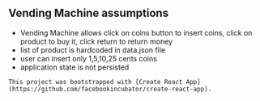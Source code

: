 ## Vending Machine assumptions

- Vending Machine allows click on coins button to insert coins, click on product to buy it, click return to return money
- list of product is hardcoded in data.json file
- user can insert only 1,5,10,25 cents coins
- application state is not persisted

`This project was bootstrapped with [Create React App](https://github.com/facebookincubator/create-react-app).`
